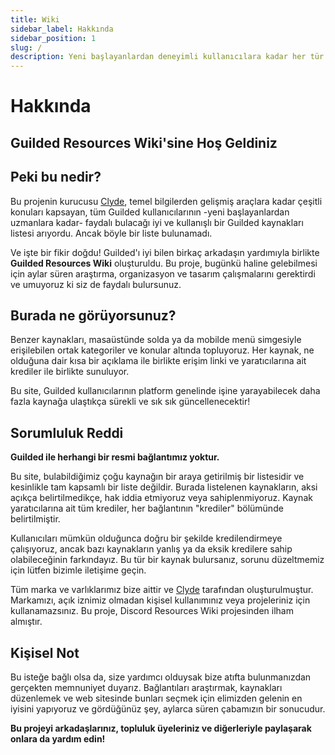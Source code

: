 ```yaml
---
title: Wiki
sidebar_label: Hakkında
sidebar_position: 1
slug: /
description: Yeni başlayanlardan deneyimli kullanıcılara kadar her tür kullanıcı için pek çok kullanışlı Guilded kaynağı ve aracı içeren bir liste.
---
```


# Hakkında

## Guilded Resources Wiki'sine Hoş Geldiniz

## Peki bu nedir?

Bu projenin kurucusu <a href="https://www.guilded.gg/u/clydeofficial">Clyde</a>, temel bilgilerden gelişmiş araçlara kadar çeşitli konuları kapsayan, tüm Guilded kullanıcılarının -yeni başlayanlardan uzmanlara kadar- faydalı bulacağı iyi ve kullanışlı bir Guilded kaynakları listesi arıyordu. Ancak böyle bir liste bulunamadı.

Ve işte bir fikir doğdu!
Guilded'ı iyi bilen birkaç arkadaşın yardımıyla birlikte **Guilded Resources Wiki** oluşturuldu. Bu proje, bugünkü haline gelebilmesi için aylar süren araştırma, organizasyon ve tasarım çalışmalarını gerektirdi ve umuyoruz ki siz de faydalı bulursunuz.

## Burada ne görüyorsunuz?

Benzer kaynakları, masaüstünde solda ya da mobilde menü simgesiyle erişilebilen ortak kategoriler ve konular altında topluyoruz. Her kaynak, ne olduğuna dair kısa bir açıklama ile birlikte erişim linki ve yaratıcılarına ait krediler ile birlikte sunuluyor.

Bu site, Guilded kullanıcılarının platform genelinde işine yarayabilecek daha fazla kaynağa ulaştıkça sürekli ve sık sık güncellenecektir!

## Sorumluluk Reddi

**Guilded ile herhangi bir resmi bağlantımız yoktur.**

Bu site, bulabildiğimiz çoğu kaynağın bir araya getirilmiş bir listesidir ve kesinlikle tam kapsamlı bir liste değildir. Burada listelenen kaynakların, aksi açıkça belirtilmedikçe, hak iddia etmiyoruz veya sahiplenmiyoruz. Kaynak yaratıcılarına ait tüm krediler, her bağlantının "krediler" bölümünde belirtilmiştir.

Kullanıcıları mümkün olduğunca doğru bir şekilde kredilendirmeye çalışıyoruz, ancak bazı kaynakların yanlış ya da eksik kredilere sahip olabileceğinin farkındayız. Bu tür bir kaynak bulursanız, sorunu düzeltmemiz için lütfen bizimle iletişime geçin.

Tüm marka ve varlıklarımız bize aittir ve <a href="https://www.guilded.gg/u/clydeofficial">Clyde</a> tarafından oluşturulmuştur. Markamızı, açık iznimiz olmadan kişisel kullanımınız veya projeleriniz için kullanamazsınız. Bu proje, Discord Resources Wiki projesinden ilham almıştır.

## Kişisel Not

Bu isteğe bağlı olsa da, size yardımcı olduysak bize atıfta bulunmanızdan gerçekten memnuniyet duyarız. Bağlantıları araştırmak, kaynakları düzenlemek ve web sitesinde bunları seçmek için elimizden gelenin en iyisini yapıyoruz ve gördüğünüz şey, aylarca süren çabamızın bir sonucudur.

**Bu projeyi arkadaşlarınız, topluluk üyeleriniz ve diğerleriyle paylaşarak onlara da yardım edin!**
